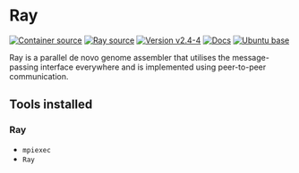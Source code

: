 # Ray

[![Container source](https://img.shields.io/static/v1?label=Container%20Source&message=GitHub&color=lightgrey&logo=github&style=flat-square)](https://github.com/MillironX/singularity-builds/tree/master/ray)
[![Ray source](https://img.shields.io/static/v1?label=Ray%20Source&message=GitHub&color=lightgrey&logo=github&style=flat-square)](https://github.com/sebhtml/ray)
[![Version v2.4-4](https://img.shields.io/static/v1?label=Latest%20version&message=v2.3.1&color=yellowgreen&logo=linuxcontainers&style=flat-square)](https://cloud.sylabs.io/library/millironx/default/ray)
[![Docs](https://img.shields.io/static/v1?label=Docs&message=SourceForge&color=blue&style=flat-square)](http://denovoassembler.sourceforge.net/)
[![Ubuntu base](https://img.shields.io/static/v1?label=Base%20image&message=Ubuntu&color=e95420&logo=ubuntu&style=flat-square)](https://ubuntu.com/)

Ray is a parallel de novo genome assembler that utilises the message-passing
interface everywhere and is implemented using peer-to-peer communication.

## Tools installed

### Ray

- `mpiexec`
- `Ray`
